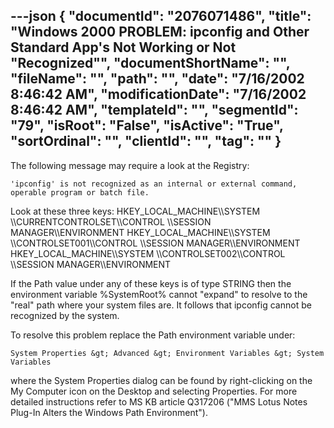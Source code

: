 ---json
{
  "documentId": "2076071486",
  "title": "Windows 2000 PROBLEM: ipconfig and Other Standard App's Not Working or Not &quot;Recognized&quot;",
  "documentShortName": "",
  "fileName": "",
  "path": "",
  "date": "7/16/2002 8:46:42 AM",
  "modificationDate": "7/16/2002 8:46:42 AM",
  "templateId": "",
  "segmentId": "79",
  "isRoot": "False",
  "isActive": "True",
  "sortOrdinal": "",
  "clientId": "",
  "tag": ""
}
---

The following message may require a look at the Registry:

    'ipconfig' is not recognized as an internal or external command,
    operable program or batch file.

Look at these three keys:
    HKEY_LOCAL_MACHINE&bsol;&bsol;SYSTEM
        &bsol;&bsol;CURRENTCONTROLSET&bsol;&bsol;CONTROL
            &bsol;&bsol;SESSION MANAGER&bsol;&bsol;ENVIRONMENT
    HKEY_LOCAL_MACHINE&bsol;&bsol;SYSTEM
        &bsol;&bsol;CONTROLSET001&bsol;&bsol;CONTROL
            &bsol;&bsol;SESSION MANAGER&bsol;&bsol;ENVIRONMENT
    HKEY_LOCAL_MACHINE&bsol;&bsol;SYSTEM
        &bsol;&bsol;CONTROLSET002&bsol;&bsol;CONTROL
            &bsol;&bsol;SESSION MANAGER&bsol;&bsol;ENVIRONMENT

If the Path value under any of these keys is of type STRING then the environment variable %SystemRoot% cannot &quot;expand&quot; to resolve to the &quot;real&quot; path where your system files are. It follows that ipconfig cannot be recognized by the system.

To resolve this problem replace the Path environment variable under:

    System Properties &gt; Advanced &gt; Environment Variables &gt; System Variables

where the System Properties dialog can be found by right-clicking on the My Computer icon on the Desktop and selecting Properties. For more detailed instructions refer to MS KB article Q317206 (&quot;MMS Lotus Notes Plug-In Alters the Windows Path Environment&quot;).
